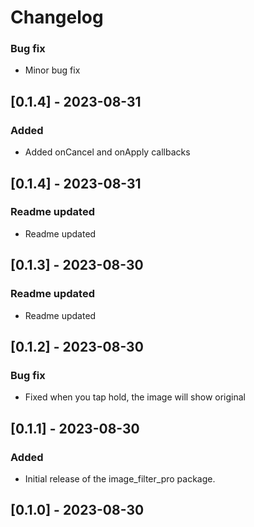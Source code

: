 
# Changelog

### Bug fix
- Minor bug fix

## [0.1.4] - 2023-08-31

### Added
- Added onCancel and onApply callbacks

## [0.1.4] - 2023-08-31

### Readme updated
- Readme updated

## [0.1.3] - 2023-08-30

### Readme updated
- Readme updated

## [0.1.2] - 2023-08-30

### Bug fix
- Fixed when you tap hold, the image will show original

## [0.1.1] - 2023-08-30

### Added
- Initial release of the image_filter_pro package.

## [0.1.0] - 2023-08-30
